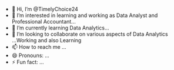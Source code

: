 - 👋 Hi, I’m @TimelyChoice24
- 👀 I’m interested in learning and working as Data Analyst and Professional Accountant...
- 🌱 I’m currently learning Data Analytics...
- 💞️ I’m looking to collaborate on various aspects of Data Analytics ...Working and also Learning
- 📫 How to reach me ...
- 😄 Pronouns: ...
- ⚡ Fun fact: ...

<!---
TimelyChoice24/TimelyChoice24 is a ✨ special ✨ repository because its `README.md` (this file) appears on your GitHub profile.
You can click the Preview link to take a look at your changes.
--->
